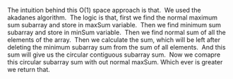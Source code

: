 The intuition behind this O(1) space approach is that.
​
We used the akadanes algorithm.
​
The logic is that, first we find the normal maximum sum subarray and store in maxSum variable.
​
Then we find minimum sum subarray and store in minSum variable.
​
Then we find normal sum of all the elements of the array.
​
Then we calculate the sum, which will be left after deleting the minimum subarray sum from the sum of all elements.
​
And this sum will give us the circular contiguous subarray sum.
​
Now we comapre this circular subarray sum with out normal maxSum.
​
Which ever is greater we return that.
​
​